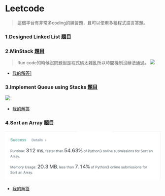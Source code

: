 # Leetcode
>這個平台有非常多coding的練習題，且可以使用多種程式語言答題。

### 1.Designed Linked List [題目](https://leetcode.com/problems/design-linked-list/)



### 2.MinStack [題目](https://leetcode.com/problems/min-stack/)
>Run code的時候沒問題但是程式碼太雜亂所以時間機制沒辦法通過。
![](/LeetCode/Summits/minstack.png)
* [我的解答1](https://github.com/tonyforreal/Tony-learning-note/blob/master/LeetCode/Minstack1.py)
  

### 3.Implement Queue using Stacks [題目](https://leetcode.com/problems/implement-queue-using-stacks/)
![](/LeetCode/Summits/Queue.png)
* [我的解答](https://github.com/tonyforreal/Tony-learning-note/blob/master/LeetCode/Queue.py)


### 4.Sort an Array [題目](https://leetcode.com/problems/sort-an-array/submissions/)
![](/LeetCode/Summits/SortanArray.png)
* [我的解答](https://github.com/tonyforreal/Tony-learning-note/blob/master/LeetCode/SortAnArray.py)


